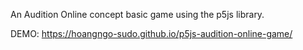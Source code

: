 An Audition Online concept basic game using the p5js library.

DEMO: https://hoangngo-sudo.github.io/p5js-audition-online-game/
